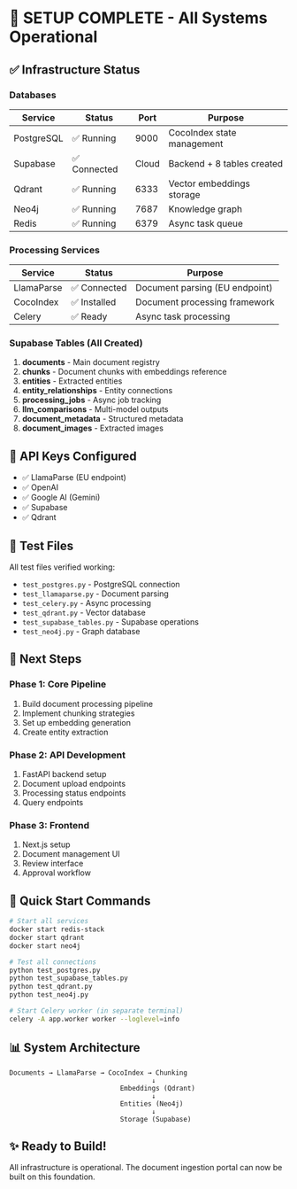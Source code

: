 # 🚀 SETUP COMPLETE - All Systems Operational

## ✅ Infrastructure Status

### Databases
| Service | Status | Port | Purpose |
|---------|--------|------|---------|
| PostgreSQL | ✅ Running | 9000 | CocoIndex state management |
| Supabase | ✅ Connected | Cloud | Backend + 8 tables created |
| Qdrant | ✅ Running | 6333 | Vector embeddings storage |
| Neo4j | ✅ Running | 7687 | Knowledge graph |
| Redis | ✅ Running | 6379 | Async task queue |

### Processing Services
| Service | Status | Purpose |
|---------|--------|---------|
| LlamaParse | ✅ Connected | Document parsing (EU endpoint) |
| CocoIndex | ✅ Installed | Document processing framework |
| Celery | ✅ Ready | Async task processing |

### Supabase Tables (All Created)
1. **documents** - Main document registry
2. **chunks** - Document chunks with embeddings reference
3. **entities** - Extracted entities
4. **entity_relationships** - Entity connections
5. **processing_jobs** - Async job tracking
6. **llm_comparisons** - Multi-model outputs
7. **document_metadata** - Structured metadata
8. **document_images** - Extracted images

## 🔑 API Keys Configured
- ✅ LlamaParse (EU endpoint)
- ✅ OpenAI
- ✅ Google AI (Gemini)
- ✅ Supabase
- ✅ Qdrant

## 📁 Test Files
All test files verified working:
- `test_postgres.py` - PostgreSQL connection
- `test_llamaparse.py` - Document parsing
- `test_celery.py` - Async processing
- `test_qdrant.py` - Vector database
- `test_supabase_tables.py` - Supabase operations
- `test_neo4j.py` - Graph database

## 🎯 Next Steps

### Phase 1: Core Pipeline
1. Build document processing pipeline
2. Implement chunking strategies
3. Set up embedding generation
4. Create entity extraction

### Phase 2: API Development
1. FastAPI backend setup
2. Document upload endpoints
3. Processing status endpoints
4. Query endpoints

### Phase 3: Frontend
1. Next.js setup
2. Document management UI
3. Review interface
4. Approval workflow

## 🚦 Quick Start Commands

```bash
# Start all services
docker start redis-stack
docker start qdrant
docker start neo4j

# Test all connections
python test_postgres.py
python test_supabase_tables.py
python test_qdrant.py
python test_neo4j.py

# Start Celery worker (in separate terminal)
celery -A app.worker worker --loglevel=info
```

## 📊 System Architecture

```
Documents → LlamaParse → CocoIndex → Chunking
                                    ↓
                            Embeddings (Qdrant)
                                    ↓
                            Entities (Neo4j)
                                    ↓
                            Storage (Supabase)
```

## ✨ Ready to Build!

All infrastructure is operational. The document ingestion portal can now be built on this foundation.